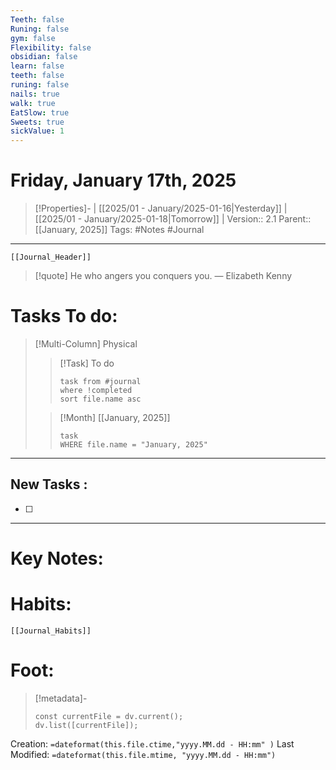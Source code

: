 ```yaml
---
Teeth: false
Runing: false
gym: false
Flexibility: false
obsidian: false
learn: false
teeth: false
runing: false
nails: true
walk: true
EatSlow: true
Sweets: true
sickValue: 1
---
```

# Friday, January 17th, 2025
>[!Properties]- | [[2025/01 - January/2025-01-16|Yesterday]] | [[2025/01 - January/2025-01-18|Tomorrow]] | 
>Version:: 2.1
>Parent:: [[January, 2025]]
>Tags: #Notes #Journal 
***
```meta-bind-embed
[[Journal_Header]]
```
> [!quote] He who angers you conquers you.
> — Elizabeth Kenny
# Tasks To do:
>[!Multi-Column] Physical
>>[!Task] To do 
>>```dataview
>>task from #journal
>>where !completed
>>sort file.name asc
>>```
>
>>[!Month] [[January, 2025]]
>>```dataview
>>task
>>WHERE file.name = "January, 2025"
>>```
***
## New Tasks :
- [ ]
***

# Key Notes:


# Habits:
```meta-bind-embed
[[Journal_Habits]]
```
# Foot:

>[!metadata]- 
>```dataviewjs
>const currentFile = dv.current();
>dv.list([currentFile]);
>```
Creation:          `=dateformat(this.file.ctime,"yyyy.MM.dd - HH:mm" )`
Last Modified:  `=dateformat(this.file.mtime, "yyyy.MM.dd - HH:mm")`


